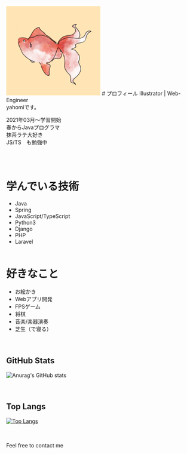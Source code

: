<img src="194.png" width=50% height=50%>
# プロフィール
Illustrator | Web-Engineer<br>
yahomiです。

2021年03月〜学習開始<br>
春からJavaプログラマ<br>
抹茶ラテ大好き<br>
JS/TS　も勉強中


<br><br>

# 学んでいる技術
- Java
- Spring
- JavaScript/TypeScript
- Python3
- Django
- PHP
- Laravel
<br><br>

# 好きなこと
- お絵かき
- Webアプリ開発
- FPSゲーム
- 将棋
- 音楽/楽器演奏
- 芝生（で寝る）
<br><br><br>

## GitHub Stats
![Anurag's GitHub stats](https://github-readme-stats.vercel.app/api?username=yahomi-dev&show_icons=true&theme=dracula)
<br><br><br>

## Top Langs 
[![Top Langs](https://github-readme-stats.vercel.app/api/top-langs/?username=yahomi-dev&layout=compact&theme=dracula)](https://github.com/anuraghazra/github-readme-stats)
<br><br><br>

Feel free to contact me

